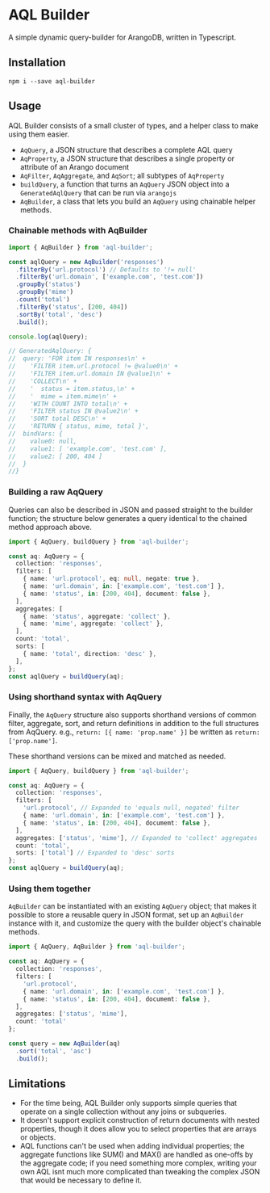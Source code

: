 # AQL Builder

A simple dynamic query-builder for ArangoDB, written in Typescript.

## Installation

`npm i --save aql-builder`

## Usage

AQL Builder consists of a small cluster of types, and a helper class to make using them easier.

- `AqQuery`, a JSON structure that describes a complete AQL query
- `AqProperty`, a JSON structure that describes a single property or attribute of an Arango document
- `AqFilter`, `AqAggregate`, and `AqSort`; all subtypes of `AqProperty`
- `buildQuery`, a function that turns an `AqQuery` JSON object into a `GeneratedAqlQuery` that can be run via `arangojs`
- `AqBuilder`, a class that lets you build an `AqQuery` using chainable helper methods.

### Chainable methods with AqBuilder

```typescript
import { AqBuilder } from 'aql-builder';

const aqlQuery = new AqBuilder('responses')
  .filterBy('url.protocol') // Defaults to '!= null'
  .filterBy('url.domain', ['example.com', 'test.com'])
  .groupBy('status')
  .groupBy('mime')
  .count('total')
  .filterBy('status', [200, 404])
  .sortBy('total', 'desc')
  .build();

console.log(aqlQuery);

// GeneratedAqlQuery: {
//  query: 'FOR item IN responses\n' +
//    'FILTER item.url.protocol != @value0\n' +
//    'FILTER item.url.domain IN @value1\n' +
//    'COLLECT\n' +
//    '  status = item.status,\n' +
//    '  mime = item.mime\n' +
//    'WITH COUNT INTO total\n' +
//    'FILTER status IN @value2\n' +
//    'SORT total DESC\n' +
//    'RETURN { status, mime, total }',
//  bindVars: {
//    value0: null,
//    value1: [ 'example.com', 'test.com' ],
//    value2: [ 200, 404 ]
//  }
//}
```

### Building a raw AqQuery

Queries can also be described in JSON and passed straight to the builder function; the structure below generates a query identical to the chained method approach above.

```typescript
import { AqQuery, buildQuery } from 'aql-builder';

const aq: AqQuery = {
  collection: 'responses',
  filters: [
    { name: 'url.protocol', eq: null, negate: true },
    { name: 'url.domain', in: ['example.com', 'test.com'] },
    { name: 'status', in: [200, 404], document: false },
  ],
  aggregates: [
    { name: 'status', aggregate: 'collect' },
    { name: 'mime', aggregate: 'collect' },
  ],
  count: 'total',
  sorts: [
    { name: 'total', direction: 'desc' },
  ],
};
const aqlQuery = buildQuery(aq);
```

### Using shorthand syntax with AqQuery

Finally, the `AqQuery` structure also supports shorthand versions of common filter, aggregate, sort, and return definitions in addition to the full structures from AqQuery. e.g., `return: [{ name: 'prop.name' }]` be written as `return: ['prop.name']`.

These shorthand versions can be mixed and matched as needed.

```typescript
import { AqQuery, buildQuery } from 'aql-builder';

const aq: AqQuery = {
  collection: 'responses',
  filters: [
    'url.protocol', // Expanded to 'equals null, negated' filter
    { name: 'url.domain', in: ['example.com', 'test.com'] },
    { name: 'status', in: [200, 404], documemt: false },
  ],
  aggregates: ['status', 'mime'], // Expanded to 'collect' aggregates
  count: 'total',
  sorts: ['total'] // Expanded to 'desc' sorts
};
const aqlQuery = buildQuery(aq);
```

### Using them together

`AqBuilder` can be instantiated with an existing `AqQuery` object; that makes it possible to store a reusable query in JSON format, set up an `AqBuilder` instance with it, and customize the query with the builder object's chainable methods.

```typescript
import { AqQuery, AqBuilder } from 'aql-builder';

const aq: AqQuery = {
  collection: 'responses',
  filters: [
    'url.protocol',
    { name: 'url.domain', in: ['example.com', 'test.com'] },
    { name: 'status', in: [200, 404], documemt: false },
  ],
  aggregates: ['status', 'mime'],
  count: 'total'
};

const query = new AqBuilder(aq)
  .sort('total', 'asc')
  .build();
```

## Limitations

- For the time being, AQL Builder only supports simple queries that operate on a single collection without any joins or subqueries.
- It doesn't support explicit construction of return documents with nested properties, though it does allow you to select properties that are arrays or objects.
- AQL functions can't be used when adding individual properties; the aggregate functions like SUM() and MAX() are handled as one-offs by the aggregate code; if you need something more complex, writing your own AQL isnt much more complicated than tweaking the complex JSON that would be necessary to define it.
